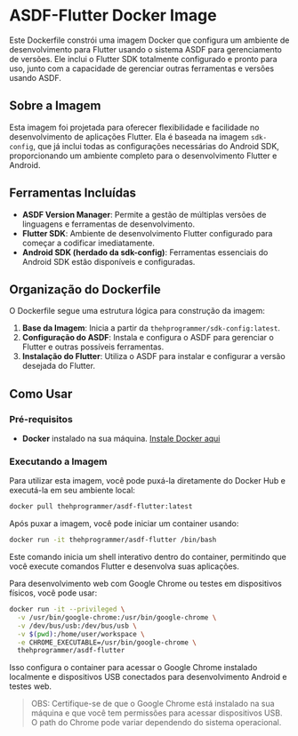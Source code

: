 # ASDF-Flutter Docker Image

Este Dockerfile constrói uma imagem Docker que configura um ambiente de desenvolvimento para Flutter usando o sistema ASDF para gerenciamento de versões. Ele inclui o Flutter SDK totalmente configurado e pronto para uso, junto com a capacidade de gerenciar outras ferramentas e versões usando ASDF.

## Sobre a Imagem

Esta imagem foi projetada para oferecer flexibilidade e facilidade no desenvolvimento de aplicações Flutter. Ela é baseada na imagem `sdk-config`, que já inclui todas as configurações necessárias do Android SDK, proporcionando um ambiente completo para o desenvolvimento Flutter e Android.

## Ferramentas Incluídas

- **ASDF Version Manager**: Permite a gestão de múltiplas versões de linguagens e ferramentas de desenvolvimento.
- **Flutter SDK**: Ambiente de desenvolvimento Flutter configurado para começar a codificar imediatamente.
- **Android SDK (herdado da sdk-config)**: Ferramentas essenciais do Android SDK estão disponíveis e configuradas.

## Organização do Dockerfile

O Dockerfile segue uma estrutura lógica para construção da imagem:

1. **Base da Imagem**: Inicia a partir da `thehprogrammer/sdk-config:latest`.
2. **Configuração do ASDF**: Instala e configura o ASDF para gerenciar o Flutter e outras possíveis ferramentas.
3. **Instalação do Flutter**: Utiliza o ASDF para instalar e configurar a versão desejada do Flutter.

## Como Usar

### Pré-requisitos

- **Docker** instalado na sua máquina. [Instale Docker aqui](https://docs.docker.com/get-docker/)

### Executando a Imagem

Para utilizar esta imagem, você pode puxá-la diretamente do Docker Hub e executá-la em seu ambiente local:

```bash
docker pull thehprogrammer/asdf-flutter:latest
```

Após puxar a imagem, você pode iniciar um container usando:

```bash
docker run -it thehprogrammer/asdf-flutter /bin/bash
```

Este comando inicia um shell interativo dentro do container, permitindo que você execute comandos Flutter e desenvolva suas aplicações.

Para desenvolvimento web com Google Chrome ou testes em dispositivos físicos, você pode usar:

```bash
docker run -it --privileged \
  -v /usr/bin/google-chrome:/usr/bin/google-chrome \
  -v /dev/bus/usb:/dev/bus/usb \
  -v $(pwd):/home/user/workspace \
  -e CHROME_EXECUTABLE=/usr/bin/google-chrome \
  thehprogrammer/asdf-flutter
```

Isso configura o container para acessar o Google Chrome instalado localmente e dispositivos USB conectados para desenvolvimento Android e testes web.

> OBS: Certifique-se de que o Google Chrome está instalado na sua máquina e que você tem permissões para acessar dispositivos USB. O path do Chrome pode variar dependendo do sistema operacional.